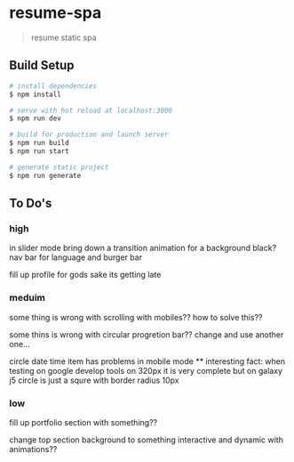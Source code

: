 # resume-spa

> resume static spa

## Build Setup

```bash
# install dependencies
$ npm install

# serve with hot reload at localhost:3000
$ npm run dev

# build for production and launch server
$ npm run build
$ npm run start

# generate static project
$ npm run generate
```

## To Do's

### high
in slider mode bring down a transition animation for a background black? nav bar for language and burger bar

fill up profile for gods sake its getting late 

### meduim
some thing is wrong with scrolling with mobiles?? how to solve this??

some thins is wrong with circular progretion bar?? change and use another one...

circle date time item has problems in mobile mode ** interesting fact: when testing on google develop tools on 320px it is very complete but on galaxy j5 circle is just a squre with border radius 10px

### low
fill up portfolio section with something??

change top section background to something interactive and dynamic with animations??